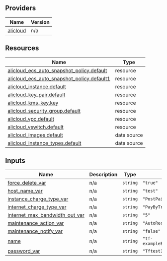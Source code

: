 <!-- BEGIN_TF_DOCS -->
## Providers

| Name | Version |
|------|---------|
| <a name="provider_alicloud"></a> [alicloud](#provider\_alicloud) | n/a |

## Resources

| Name | Type |
|------|------|
| [alicloud_ecs_auto_snapshot_policy.default](https://registry.terraform.io/providers/hashicorp/alicloud/latest/docs/resources/ecs_auto_snapshot_policy) | resource |
| [alicloud_ecs_auto_snapshot_policy.default1](https://registry.terraform.io/providers/hashicorp/alicloud/latest/docs/resources/ecs_auto_snapshot_policy) | resource |
| [alicloud_instance.default](https://registry.terraform.io/providers/hashicorp/alicloud/latest/docs/resources/instance) | resource |
| [alicloud_key_pair.default](https://registry.terraform.io/providers/hashicorp/alicloud/latest/docs/resources/key_pair) | resource |
| [alicloud_kms_key.key](https://registry.terraform.io/providers/hashicorp/alicloud/latest/docs/resources/kms_key) | resource |
| [alicloud_security_group.default](https://registry.terraform.io/providers/hashicorp/alicloud/latest/docs/resources/security_group) | resource |
| [alicloud_vpc.default](https://registry.terraform.io/providers/hashicorp/alicloud/latest/docs/resources/vpc) | resource |
| [alicloud_vswitch.default](https://registry.terraform.io/providers/hashicorp/alicloud/latest/docs/resources/vswitch) | resource |
| [alicloud_images.default](https://registry.terraform.io/providers/hashicorp/alicloud/latest/docs/data-sources/images) | data source |
| [alicloud_instance_types.default](https://registry.terraform.io/providers/hashicorp/alicloud/latest/docs/data-sources/instance_types) | data source |

## Inputs

| Name | Description | Type | Default | Required |
|------|-------------|------|---------|:--------:|
| <a name="input_force_delete_var"></a> [force\_delete\_var](#input\_force\_delete\_var) | n/a | `string` | `"true"` | no |
| <a name="input_host_name_var"></a> [host\_name\_var](#input\_host\_name\_var) | n/a | `string` | `"test"` | no |
| <a name="input_instance_charge_type_var"></a> [instance\_charge\_type\_var](#input\_instance\_charge\_type\_var) | n/a | `string` | `"PostPaid"` | no |
| <a name="input_internet_charge_type_var"></a> [internet\_charge\_type\_var](#input\_internet\_charge\_type\_var) | n/a | `string` | `"PayByTraffic"` | no |
| <a name="input_internet_max_bandwidth_out_var"></a> [internet\_max\_bandwidth\_out\_var](#input\_internet\_max\_bandwidth\_out\_var) | n/a | `string` | `"5"` | no |
| <a name="input_maintenance_action_var"></a> [maintenance\_action\_var](#input\_maintenance\_action\_var) | n/a | `string` | `"AutoRecover"` | no |
| <a name="input_maintenance_notify_var"></a> [maintenance\_notify\_var](#input\_maintenance\_notify\_var) | n/a | `string` | `"false"` | no |
| <a name="input_name"></a> [name](#input\_name) | n/a | `string` | `"tf-exampleEcsInstanceConfigBasic4004"` | no |
| <a name="input_password_var"></a> [password\_var](#input\_password\_var) | n/a | `string` | `"Tftest123"` | no |
<!-- END_TF_DOCS -->    